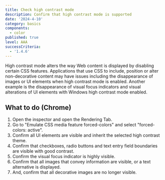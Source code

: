 ```yaml
---
title: Check high contrast mode
description: Confirm that high contrast mode is supported
date: '2024-4-10'
category: basics
components:
  - color
published: true
level: AAA
successCriteria:
  - '1.4.6'
---
```


High contrast mode alters the way Web content is displayed by disabling certain CSS features. Applications that use CSS to include, position or alter non-decorative content may have issues including the disappearance of images or UI elements when high contrast mode is enabled. Another example is the disappearance of visual focus indicators and visual alterations of UI elements with Windows high contrast mode enabled.

## What to do (Chrome)

1. Open the inspector and open the Rendering Tab.
2. Go to "Emulate CSS media feature forced-colors" and select "forced-colors: active".
3. Confirm all UI elements are visible and inherit the selected high contrast theme.
4. Confirm that checkboxes, radio buttons and text entry field boundaries are visible with good contrast.
5. Confirm the visual focus indicator is highly visible.
6. Confirm that all images that convey information are visible, or a text alternative is displayed.
7. And, confirm that all decorative images are no longer visible.
